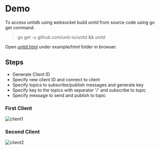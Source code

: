 # Demo
To access unitdb using websocket build unitd from source code using go get command.

> go get -u github.com/unit-io/unitd && unitd

Open [unitd.html](https://github.com/unit-io/unitd/blob/master/examples/html/unitd.html) under example/html folder in browser.

## Steps
- Generate Client ID
- Specify new client ID and connect to client
- Specify topics to subscribe/publish messages and generate key
- Specify key to the topics with separator '/' and subscribe to topic
- Specify message to send and publish to topic

### First Client
<p align="left">
  <img src="https://github.com/unit-io/unitdb/tree/master/docs/img/client1.png" alt="client1"> 
</p>

### Second Client
<p align="left">
  <img src="https://github.com/unit-io/unitdb/tree/master/docs/img/client2.png" alt="client2"> 
</p>